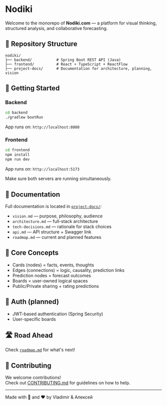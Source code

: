 # Nodiki

Welcome to the monorepo of **Nodiki.com** — a platform for visual thinking, structured analysis, and collaborative forecasting.

## 📂 Repository Structure

```
nodiki/
├── backend/           # Spring Boot REST API (Java)
├── frontend/          # React + TypeScript + ReactFlow
├── project-docs/      # Documentation for architecture, planning, vision
```

## 🚀 Getting Started

### Backend
```bash
cd backend
./gradlew bootRun
```
App runs on: `http://localhost:8080`

### Frontend
```bash
cd frontend
npm install
npm run dev
```
App runs on: `http://localhost:5173`

Make sure both servers are running simultaneously.

## 📖 Documentation
Full documentation is located in [`project-docs/`](./docs):

- `vision.md` — purpose, philosophy, audience
- `architecture.md` — full-stack architecture
- `tech-decisions.md` — rationale for stack choices
- `api.md` — API structure + Swagger link
- `roadmap.md` — current and planned features

## 🧩 Core Concepts
- Cards (nodes) = facts, events, thoughts
- Edges (connections) = logic, causality, prediction links
- Prediction nodes = forecast outcomes
- Boards = user-owned logical spaces
- Public/Private sharing + rating predictions

## 🔐 Auth (planned)
- JWT-based authentication (Spring Security)
- User-specific boards

## 🛣️ Road Ahead
Check [`roadmap.md`](./docs/roadmap.md) for what's next!

## 🤝 Contributing

We welcome contributions!  
Check out [CONTRIBUTING.md](CONTRIBUTING.md) for guidelines on how to help.

---

Made with 🧠 and ❤️ by Vladimir & Алексей
